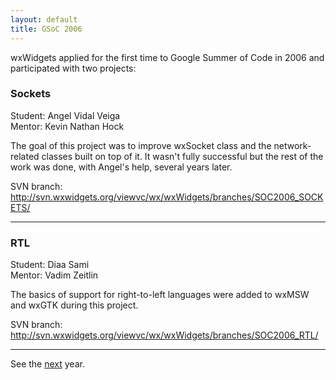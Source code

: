 ```yaml
---
layout: default
title: GSoC 2006
---
```


wxWidgets applied for the first time to Google Summer of Code in 2006 and
participated with two projects:

### Sockets
Student: Angel Vidal Veiga  
Mentor: Kevin Nathan Hock

The goal of this project was to improve wxSocket class and the network-related
classes built on top of it. It wasn't fully successful but the rest of the work
was done, with Angel's help, several years later.

SVN branch: http://svn.wxwidgets.org/viewvc/wx/wxWidgets/branches/SOC2006_SOCKETS/

----

### RTL
Student: Diaa Sami  
Mentor: Vadim Zeitlin

The basics of support for right-to-left languages were added to wxMSW and wxGTK
during this project.

SVN branch: http://svn.wxwidgets.org/viewvc/wx/wxWidgets/branches/SOC2006_RTL/

----

See the [next](../2007/) year.
